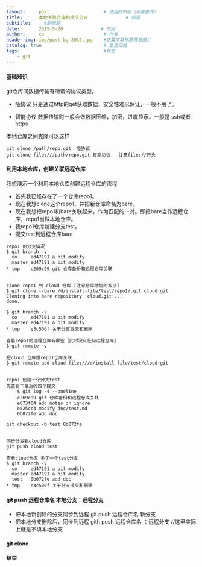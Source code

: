 ```yaml
---
layout:     post                    # 使用的布局（不需要改）
title:      本地克隆仓库和提交分支              # 标题 
subtitle:     #副标题
date:       2015-5-20              # 时间
author:     co                      # 作者
header-img: img/post-bg-2015.jpg    #这篇文章标题背景图片
catalog: true                       # 是否归档
tags:                               #标签
    - git
---
```


#### 基础知识
git仓库间数据传输有所谓的协议类型。

- 哑协议  只是通过http的get获取数据，安全性难以保证，一般不用了。

- 智能协议 数据传输时一般会做数据压缩，加密，进度显示。一般是 ssh或者https

本地仓库之间克隆可以这样
```
git clone /path/repo.git  哑协议
git clone file:///path/repo.git 智能协议 --注意file://开头
```
#### 利用本地仓库，创建关联远程仓库
我想演示一个利用本地仓库创建远程仓库的流程

- 首先我已经存在了一个仓库repo1。
- 现在我想clone这个repo1，并把新仓库命名为bare。
- 现在我想把repo1和bare关联起来，作为匹配的一对。即把bare当作远程仓库，repo1当做本地仓库。
- 我repo1仓库新建分支test。
- 提交test到远程仓库bare


```
repo1 的分支情况
$ git branch -v
  co     ed47191 a bit modify
  master ed47191 a bit modify
* tmp    c269c99 git 仓库备份和远程仓库关联


clone repo1 到 cloud 仓库 [注意仓库地址的写法]
$ git clone --bare /d/install-file/test/repo1/.git cloud.git       
Cloning into bare repository 'cloud.git'...
done.

$ git branch -v
  co     ed47191 a bit modify
  master ed47191 a bit modify
* tmp    e3c506f 关于分支提交和删除

查看repo1的远程仓库有哪些【此时没有任何远程仓库】
$ git remote -v

把cloud 仓库跟repo1仓库关联
$ git remote add cloud file:///d/install-file/test/cloud.git


repo1 创建一个分支test
先查看下最近的四个提交
	$ git log -4 --oneline
	c269c99 git 仓库备份和远程仓库关联
	e673f04 add notes on ignore
	e825cc4 modify doc/test.md
	0b072fe add doc

git checkout -b test 0b072fe


同步分支到cloud仓库
git push cloud test

查看cloud仓库 多了一个test分支
$ git branch -v
  co     ed47191 a bit modify
  master ed47191 a bit modify
  test   0b072fe add doc
* tmp    e3c506f 关于分支提交和删除

```
#### git push 远程仓库名 本地分支：远程分支

- 把本地新创建的分支同步到远程 git push 远程仓库名 新分支
- 把本地分支删除后，同步到远程 gith push 远程仓库名 ：远程分支 //这里实际上就是不填本地分支


#### git clone

#### 结束